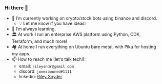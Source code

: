 ### Hi there 👋


- 🔭 I’m currently working on crypto/stock bots using binance and discord.
  - 💡 Let me know if you have ideas!
- 🌱 I’m always learning.
- 🏛️ At work I run an enterprise AWS platform using Python, CDK, Terraform, and much more!
- 🏘️ At home I run everything on Ubuntu bare metal, with Piku for hosting my apps.
- 📫 How to reach me (let's talk tech!): 
  - email: `rileysndr@gmail.com`
  - discord: `jonesbooned#1111`
  - linkedin: [Riley Snyder](https://www.linkedin.com/in/rileysnyder/)
